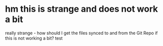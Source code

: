 # hm this is strange and does not work a bit

really strange - how should I get the files synced to and from the Git Repo if this is not working a bit? test
